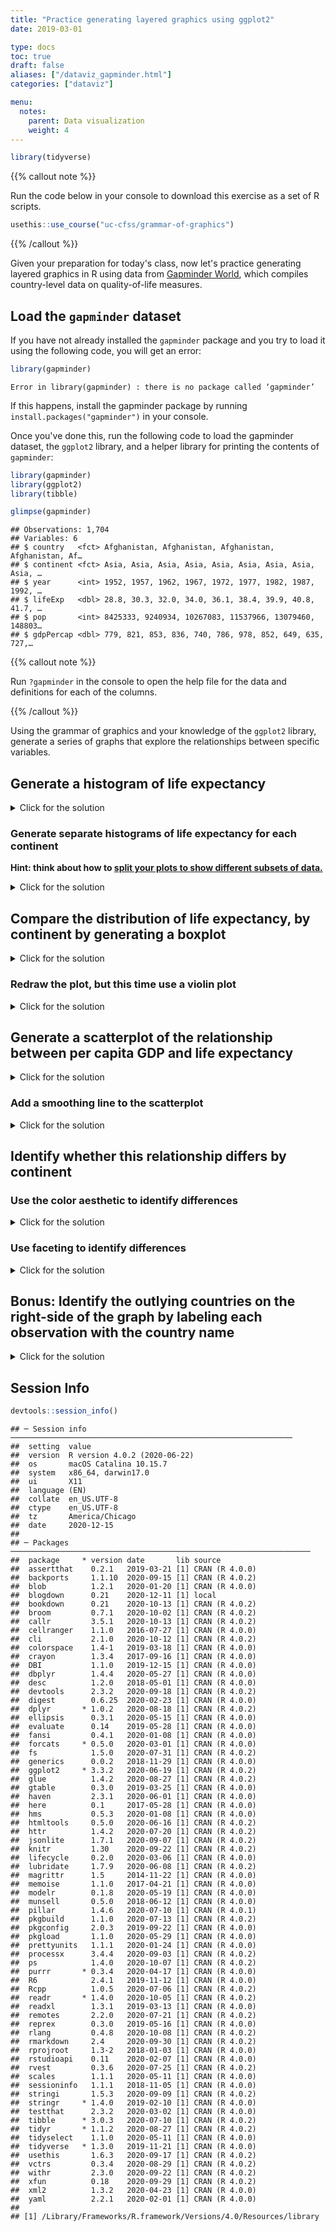 ```yaml
---
title: "Practice generating layered graphics using ggplot2"
date: 2019-03-01

type: docs
toc: true
draft: false
aliases: ["/dataviz_gapminder.html"]
categories: ["dataviz"]

menu:
  notes:
    parent: Data visualization
    weight: 4
---
```





```r
library(tidyverse)
```

{{% callout note %}}

Run the code below in your console to download this exercise as a set of R scripts.

```r
usethis::use_course("uc-cfss/grammar-of-graphics")
```

{{% /callout %}}

Given your preparation for today's class, now let's practice generating layered graphics in R using data from [Gapminder World](https://www.gapminder.org/data/), which compiles country-level data on quality-of-life measures.

## Load the `gapminder` dataset

If you have not already installed the `gapminder` package and you try to load it using the following code, you will get an error:


```r
library(gapminder)
```

```
Error in library(gapminder) : there is no package called ‘gapminder’
```

If this happens, install the gapminder package by running `install.packages("gapminder")` in your console.

Once you've done this, run the following code to load the gapminder dataset, the `ggplot2` library, and a helper library for printing the contents of `gapminder`:


```r
library(gapminder)
library(ggplot2)
library(tibble)

glimpse(gapminder)
```

```
## Observations: 1,704
## Variables: 6
## $ country   <fct> Afghanistan, Afghanistan, Afghanistan, Afghanistan, Af…
## $ continent <fct> Asia, Asia, Asia, Asia, Asia, Asia, Asia, Asia, Asia, …
## $ year      <int> 1952, 1957, 1962, 1967, 1972, 1977, 1982, 1987, 1992, …
## $ lifeExp   <dbl> 28.8, 30.3, 32.0, 34.0, 36.1, 38.4, 39.9, 40.8, 41.7, …
## $ pop       <int> 8425333, 9240934, 10267083, 11537966, 13079460, 148803…
## $ gdpPercap <dbl> 779, 821, 853, 836, 740, 786, 978, 852, 649, 635, 727,…
```

{{% callout note %}}

Run `?gapminder` in the console to open the help file for the data and definitions for each of the columns.

{{% /callout %}}

Using the grammar of graphics and your knowledge of the `ggplot2` library, generate a series of graphs that explore the relationships between specific variables.

## Generate a histogram of life expectancy

<details> 
  <summary>Click for the solution</summary>
  <p>
  

```r
ggplot(data = gapminder, mapping = aes(x = lifeExp)) +
  geom_histogram()
```

```
## `stat_bin()` using `bins = 30`. Pick better value with `binwidth`.
```

<img src="/notes/gapminder_files/figure-html/histo-1.png" width="672" />

  </p>
</details>

### Generate separate histograms of life expectancy for each continent

**Hint: think about how to [split your plots to show different subsets of data.](http://r4ds.had.co.nz/data-visualisation.html#facets)**

<details> 
  <summary>Click for the solution</summary>
  <p>
  

```r
ggplot(data = gapminder, mapping = aes(x = lifeExp)) +
  geom_histogram() +
  facet_wrap(~ continent)
```

```
## `stat_bin()` using `bins = 30`. Pick better value with `binwidth`.
```

<img src="/notes/gapminder_files/figure-html/histo-facet-1.png" width="672" />

  </p>
</details>

## Compare the distribution of life expectancy, by continent by generating a boxplot

<details> 
  <summary>Click for the solution</summary>
  <p>
  

```r
ggplot(data = gapminder, mapping = aes(x = continent, y = lifeExp)) +
  geom_boxplot()
```

<img src="/notes/gapminder_files/figure-html/boxplot-1.png" width="672" />

  </p>
</details>

### Redraw the plot, but this time use a violin plot

<details> 
  <summary>Click for the solution</summary>
  <p>
  

```r
ggplot(data = gapminder, mapping = aes(x = continent, y = lifeExp)) +
  geom_violin()
```

<img src="/notes/gapminder_files/figure-html/violin-plot-1.png" width="672" />

  </p>
</details>

## Generate a scatterplot of the relationship between per capita GDP and life expectancy

<details> 
  <summary>Click for the solution</summary>
  <p>
  

```r
ggplot(data = gapminder, mapping = aes(x = gdpPercap, y = lifeExp)) +
  geom_point()
```

<img src="/notes/gapminder_files/figure-html/scatter-1.png" width="672" />

  </p>
</details>

### Add a smoothing line to the scatterplot

<details> 
  <summary>Click for the solution</summary>
  <p>
  

```r
ggplot(data = gapminder, mapping = aes(x = gdpPercap, y = lifeExp)) +
  geom_point() +
  geom_smooth()
```

```
## `geom_smooth()` using method = 'gam' and formula 'y ~ s(x, bs = "cs")'
```

<img src="/notes/gapminder_files/figure-html/scatter-smooth-1.png" width="672" />

  </p>
</details>

## Identify whether this relationship differs by continent

### Use the color aesthetic to identify differences

<details> 
  <summary>Click for the solution</summary>
  <p>
  

```r
ggplot(data = gapminder,
       mapping = aes(x = gdpPercap, y = lifeExp, color = continent)) +
  geom_point() +
  geom_smooth()
```

```
## `geom_smooth()` using method = 'loess' and formula 'y ~ x'
```

<img src="/notes/gapminder_files/figure-html/scatter-color-1.png" width="672" />

  </p>
</details>

### Use faceting to identify differences

<details> 
  <summary>Click for the solution</summary>
  <p>


```r
# using facet_wrap()
ggplot(data = gapminder,
       mapping = aes(x = gdpPercap, y = lifeExp, color = continent)) +
  geom_point() +
  geom_smooth() +
  facet_wrap(~ continent)
```

```
## `geom_smooth()` using method = 'loess' and formula 'y ~ x'
```

<img src="/notes/gapminder_files/figure-html/scatter-facet-1.png" width="672" />

```r
# using facet_grid()
ggplot(data = gapminder,mapping = aes(x = gdpPercap, y = lifeExp, color = continent)) +
  geom_point() +
  geom_smooth() +
  facet_grid(. ~ continent)
```

```
## `geom_smooth()` using method = 'loess' and formula 'y ~ x'
```

<img src="/notes/gapminder_files/figure-html/scatter-facet-2.png" width="672" />

Why use `facet_grid()` here instead of `facet_wrap()`? Good question! Let's reframe it and instead ask, what is the difference between `facet_grid()` and `facet_wrap()`?^[Example drawn from [this StackOverflow thread](https://stackoverflow.com/questions/20457905/whats-the-difference-between-facet-wrap-and-facet-grid-in-ggplot2).]

The answer below refers to the case when you have 2 arguments in `facet_grid()` or `facet_wrap()`. `facet_grid(x ~ y)` will display $x \times y$ plots even if some plots are empty. For example:


```r
ggplot(mpg, aes(displ, hwy)) +
  geom_point() +
  facet_grid(cyl ~ class)
```

<img src="/notes/gapminder_files/figure-html/facet-grid-1.png" width="672" />

There are 4 distinct `cyl` and 7 distinct `class` values. This plot  displays $4 \times 7 = 28$ plots, even if some are empty (because some classes do not have corresponding cylinder values, like rows with `class = "midsize"` doesn't have any corresponding `cyl = 5` value ).

`facet_wrap(x ~ y)` displays only the plots having actual values.


```r
ggplot(mpg, aes(displ, hwy)) +
  geom_point() +
  facet_wrap(~ cyl + class)
```

<img src="/notes/gapminder_files/figure-html/facet-wrap-1.png" width="672" />

There are 19 plots displayed now, one for every combination of `cyl` and `class`. So for this exercise, I would use `facet_wrap()` because we are faceting on a single variable. If we faceted on multiple variables, `facet_grid()` may be more appropriate.
  </p>
</details>

## Bonus: Identify the outlying countries on the right-side of the graph by labeling each observation with the country name

<details> 
  <summary>Click for the solution</summary>
  <p>
  

```r
ggplot(data = gapminder,
       mapping = aes(x = gdpPercap, y = lifeExp, label = country)) +
  geom_smooth() +
  geom_text()
```

```
## `geom_smooth()` using method = 'gam' and formula 'y ~ s(x, bs = "cs")'
```

<img src="/notes/gapminder_files/figure-html/text-1.png" width="672" />

  </p>
</details>

## Session Info



```r
devtools::session_info()
```

```
## ─ Session info ───────────────────────────────────────────────────────────────
##  setting  value                       
##  version  R version 4.0.2 (2020-06-22)
##  os       macOS Catalina 10.15.7      
##  system   x86_64, darwin17.0          
##  ui       X11                         
##  language (EN)                        
##  collate  en_US.UTF-8                 
##  ctype    en_US.UTF-8                 
##  tz       America/Chicago             
##  date     2020-12-15                  
## 
## ─ Packages ───────────────────────────────────────────────────────────────────
##  package     * version date       lib source        
##  assertthat    0.2.1   2019-03-21 [1] CRAN (R 4.0.0)
##  backports     1.1.10  2020-09-15 [1] CRAN (R 4.0.2)
##  blob          1.2.1   2020-01-20 [1] CRAN (R 4.0.0)
##  blogdown      0.21    2020-12-11 [1] local         
##  bookdown      0.21    2020-10-13 [1] CRAN (R 4.0.2)
##  broom         0.7.1   2020-10-02 [1] CRAN (R 4.0.2)
##  callr         3.5.1   2020-10-13 [1] CRAN (R 4.0.2)
##  cellranger    1.1.0   2016-07-27 [1] CRAN (R 4.0.0)
##  cli           2.1.0   2020-10-12 [1] CRAN (R 4.0.2)
##  colorspace    1.4-1   2019-03-18 [1] CRAN (R 4.0.0)
##  crayon        1.3.4   2017-09-16 [1] CRAN (R 4.0.0)
##  DBI           1.1.0   2019-12-15 [1] CRAN (R 4.0.0)
##  dbplyr        1.4.4   2020-05-27 [1] CRAN (R 4.0.0)
##  desc          1.2.0   2018-05-01 [1] CRAN (R 4.0.0)
##  devtools      2.3.2   2020-09-18 [1] CRAN (R 4.0.2)
##  digest        0.6.25  2020-02-23 [1] CRAN (R 4.0.0)
##  dplyr       * 1.0.2   2020-08-18 [1] CRAN (R 4.0.2)
##  ellipsis      0.3.1   2020-05-15 [1] CRAN (R 4.0.0)
##  evaluate      0.14    2019-05-28 [1] CRAN (R 4.0.0)
##  fansi         0.4.1   2020-01-08 [1] CRAN (R 4.0.0)
##  forcats     * 0.5.0   2020-03-01 [1] CRAN (R 4.0.0)
##  fs            1.5.0   2020-07-31 [1] CRAN (R 4.0.2)
##  generics      0.0.2   2018-11-29 [1] CRAN (R 4.0.0)
##  ggplot2     * 3.3.2   2020-06-19 [1] CRAN (R 4.0.2)
##  glue          1.4.2   2020-08-27 [1] CRAN (R 4.0.2)
##  gtable        0.3.0   2019-03-25 [1] CRAN (R 4.0.0)
##  haven         2.3.1   2020-06-01 [1] CRAN (R 4.0.0)
##  here          0.1     2017-05-28 [1] CRAN (R 4.0.0)
##  hms           0.5.3   2020-01-08 [1] CRAN (R 4.0.0)
##  htmltools     0.5.0   2020-06-16 [1] CRAN (R 4.0.2)
##  httr          1.4.2   2020-07-20 [1] CRAN (R 4.0.2)
##  jsonlite      1.7.1   2020-09-07 [1] CRAN (R 4.0.2)
##  knitr         1.30    2020-09-22 [1] CRAN (R 4.0.2)
##  lifecycle     0.2.0   2020-03-06 [1] CRAN (R 4.0.0)
##  lubridate     1.7.9   2020-06-08 [1] CRAN (R 4.0.2)
##  magrittr      1.5     2014-11-22 [1] CRAN (R 4.0.0)
##  memoise       1.1.0   2017-04-21 [1] CRAN (R 4.0.0)
##  modelr        0.1.8   2020-05-19 [1] CRAN (R 4.0.0)
##  munsell       0.5.0   2018-06-12 [1] CRAN (R 4.0.0)
##  pillar        1.4.6   2020-07-10 [1] CRAN (R 4.0.1)
##  pkgbuild      1.1.0   2020-07-13 [1] CRAN (R 4.0.2)
##  pkgconfig     2.0.3   2019-09-22 [1] CRAN (R 4.0.0)
##  pkgload       1.1.0   2020-05-29 [1] CRAN (R 4.0.0)
##  prettyunits   1.1.1   2020-01-24 [1] CRAN (R 4.0.0)
##  processx      3.4.4   2020-09-03 [1] CRAN (R 4.0.2)
##  ps            1.4.0   2020-10-07 [1] CRAN (R 4.0.2)
##  purrr       * 0.3.4   2020-04-17 [1] CRAN (R 4.0.0)
##  R6            2.4.1   2019-11-12 [1] CRAN (R 4.0.0)
##  Rcpp          1.0.5   2020-07-06 [1] CRAN (R 4.0.2)
##  readr       * 1.4.0   2020-10-05 [1] CRAN (R 4.0.2)
##  readxl        1.3.1   2019-03-13 [1] CRAN (R 4.0.0)
##  remotes       2.2.0   2020-07-21 [1] CRAN (R 4.0.2)
##  reprex        0.3.0   2019-05-16 [1] CRAN (R 4.0.0)
##  rlang         0.4.8   2020-10-08 [1] CRAN (R 4.0.2)
##  rmarkdown     2.4     2020-09-30 [1] CRAN (R 4.0.2)
##  rprojroot     1.3-2   2018-01-03 [1] CRAN (R 4.0.0)
##  rstudioapi    0.11    2020-02-07 [1] CRAN (R 4.0.0)
##  rvest         0.3.6   2020-07-25 [1] CRAN (R 4.0.2)
##  scales        1.1.1   2020-05-11 [1] CRAN (R 4.0.0)
##  sessioninfo   1.1.1   2018-11-05 [1] CRAN (R 4.0.0)
##  stringi       1.5.3   2020-09-09 [1] CRAN (R 4.0.2)
##  stringr     * 1.4.0   2019-02-10 [1] CRAN (R 4.0.0)
##  testthat      2.3.2   2020-03-02 [1] CRAN (R 4.0.0)
##  tibble      * 3.0.3   2020-07-10 [1] CRAN (R 4.0.2)
##  tidyr       * 1.1.2   2020-08-27 [1] CRAN (R 4.0.2)
##  tidyselect    1.1.0   2020-05-11 [1] CRAN (R 4.0.0)
##  tidyverse   * 1.3.0   2019-11-21 [1] CRAN (R 4.0.0)
##  usethis       1.6.3   2020-09-17 [1] CRAN (R 4.0.2)
##  vctrs         0.3.4   2020-08-29 [1] CRAN (R 4.0.2)
##  withr         2.3.0   2020-09-22 [1] CRAN (R 4.0.2)
##  xfun          0.18    2020-09-29 [1] CRAN (R 4.0.2)
##  xml2          1.3.2   2020-04-23 [1] CRAN (R 4.0.0)
##  yaml          2.2.1   2020-02-01 [1] CRAN (R 4.0.0)
## 
## [1] /Library/Frameworks/R.framework/Versions/4.0/Resources/library
```
